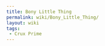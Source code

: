 ```yaml
---
title: Bony Little Thing
permalink: wiki/Bony_Little_Thing/
layout: wiki
tags:
 - Crux Prime
---
```



